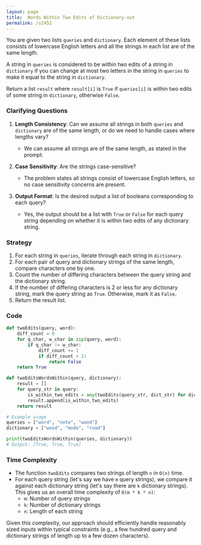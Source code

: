 ```yaml
---
layout: page
title:  Words Within Two Edits of Dictionary-out
permalink: /s2452
---
```

You are given two lists `queries` and `dictionary`. Each element of these lists consists of lowercase English letters and all the strings in each list are of the same length.

A string in `queries` is considered to be within two edits of a string in `dictionary` if you can change at most two letters in the string in `queries` to make it equal to the string in `dictionary`.

Return a list `result` where `result[i]` is `True` if `queries[i]` is within two edits of some string in `dictionary`, otherwise `False`.

### Clarifying Questions
1. **Length Consistency**: Can we assume all strings in both `queries` and `dictionary` are of the same length, or do we need to handle cases where lengths vary?
   - We can assume all strings are of the same length, as stated in the prompt.

2. **Case Sensitivity**: Are the strings case-sensitive?
   - The problem states all strings consist of lowercase English letters, so no case sensitivity concerns are present.

3. **Output Format**: Is the desired output a list of booleans corresponding to each query?
   - Yes, the output should be a list with `True` or `False` for each query string depending on whether it is within two edits of any dictionary string.

### Strategy
1. For each string in `queries`, iterate through each string in `dictionary`.
2. For each pair of query and dictionary strings of the same length, compare characters one by one.
3. Count the number of differing characters between the query string and the dictionary string.
4. If the number of differing characters is 2 or less for any dictionary string, mark the query string as `True`. Otherwise, mark it as `False`.
5. Return the result list.

### Code

```python
def twoEdits(query, word):
    diff_count = 0
    for q_char, w_char in zip(query, word):
        if q_char != w_char:
            diff_count += 1
            if diff_count > 2:
                return False
    return True

def twoEditsWordsWithin(query, dictionary):
    result = []
    for query_str in query:
        is_within_two_edits = any(twoEdits(query_str, dict_str) for dict_str in dictionary)
        result.append(is_within_two_edits)
    return result

# Example usage
queries = ["word", "note", "wood"]
dictionary = ["wood", "mode", "road"]

print(twoEditsWordsWithin(queries, dictionary))
# Output: [True, True, True]
```

### Time Complexity
- The function `twoEdits` compares two strings of length `n` in `O(n)` time.
- For each query string (let's say we have `m` query strings), we compare it against each dictionary string (let's say there are `k` dictionary strings). This gives us an overall time complexity of `O(m * k * n)`:
  - `m`: Number of query strings
  - `k`: Number of dictionary strings
  - `n`: Length of each string

Given this complexity, our approach should efficiently handle reasonably sized inputs within typical constraints (e.g., a few hundred query and dictionary strings of length up to a few dozen characters).